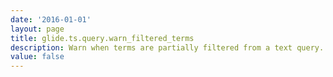 ```yaml
---
date: '2016-01-01'
layout: page
title: glide.ts.query.warn_filtered_terms
description: Warn when terms are partially filtered from a text query. Does not affect warning when all terms are filtered from a text query.
value: false
---
```

